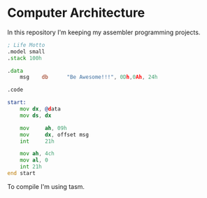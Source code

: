 # Computer Architecture

In this repository I'm keeping my assembler programming projects.

```asm
; Life Motto
.model small
.stack 100h

.data
    msg    db      "Be Awesome!!!", 0Dh,0Ah, 24h

.code

start:
    mov dx, @data          
    mov ds, dx                    

    mov     ah, 09h
    mov     dx, offset msg
    int     21h

    mov ah, 4ch          
    mov al, 0     
    int 21h              
end start
```

To compile I'm using tasm.
